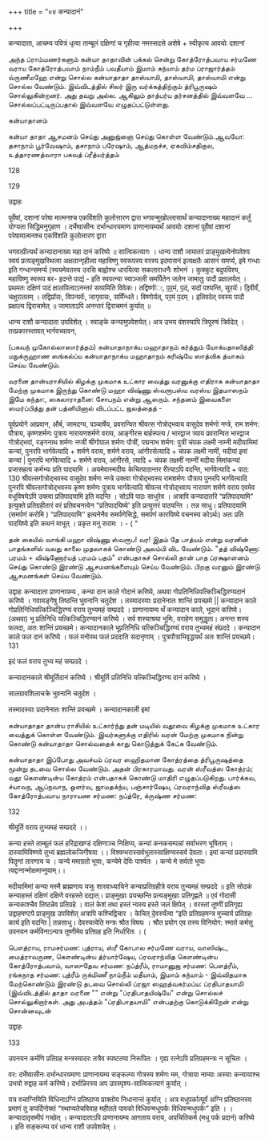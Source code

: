 +++
title = "०४ कन्यादानं"

+++

कन्यादाता, आचम्य पवित्रं धृत्वा ताम्बूलं दक्षिणां च गृहीत्वा नमस्सदसे अशेषे + स्वीकृत्य आवयोः दशानां

அந்த ப்ராம்மணர்களும் கன்யா தாதாவின் பக்கல் சென்று கோத்ரோத்பவாய சர்மணே வராய கோத்ரோத்பவாம் நாம்நீம் பவதீயாம் இமாம் கந்யாம் தர்ம ப்ராஜார்த்தம் வ்ருணீமஹே என்று சொல்ல கன்யாதாதா தாஸ்யாமி, தாஸ்யாமி, தாஸ்யாமி என்று சொல்ல வேண்டும். இவ்விடத்தில் சிலர் இரு வர்க்கத்திற்கும் த்ரிபூருஷம் சொல்லுகின்றனர். அது தவறு அல்ல. ஆகிலும் தாத்பர்ய தர்சனத்தில் இவ்வளவே ... சொல்லப்பட்டிருப்பதால் இவ்வளவே எழுதப்பட்டுள்ளது.

கன்யாதானம்

கன்யா தாதா ஆசமனம் செய்து அனுஜ்ஞை செய்து கொள்ள வேண்டும்.ஆவயோ: தசாநாம் பூர்வேஷாம், தசாநாம் பரேஷாம், ஆத்மநச்ச, ஏகவிம்சதிகுல, உத்தாரணத்வாரா பகவத் ப்ரீத்யர்த்தம்

128


129

उद्वाहः

पूर्वेषां, दशानां परेषा मात्मनश्च एकविंशति कुलोत्तारण द्वारा भगवन्मुखोल्लासार्थं कन्यादानाख्य महादानं कर्तुं योग्यता सिद्धिमनुगृहाण । दर्भेष्वासीनः दर्भान्धारयमाणः प्राणानायम्यर्थं आवयोः दशानां पूर्वेषां दशानां परेषामात्मनश्च एकविंशति कुलोत्तारण द्वारा

भगवत्प्रीत्यर्थं कन्यादानाख्य महा दानं करिष्ये ॥ सात्विकत्यागः । धान्य राशौ जामातरं प्राङ्मुखत्वेनोपवेश्य स्वयं प्रत्यङ्मुखस्थित्वा अक्षतान्गृहीत्वा महाविष्णु स्वरूपस्य वरस्य इदमासनं इत्यक्षतैः आसनं समर्प्य, इमे गन्धाः इति गन्धान्समर्प्य (स्वयमेवतस्य उरसि बाह्वोश्च धारयित्वा सकलाराधनैः शोभनं । कुक्कुट बदुपविश्य, महाविष्णु स्वरूप बर- इदन्ते पाद्यं - इति स्वपत्न्या स्वाञ्जली समर्पितेन जलेन जामातुः पादौ प्रक्षालयेत् । प्रथमतः दक्षिणं पादं क्षालयित्वाऽनन्तरं सव्यमिति विवेकः। तद्विष्णो॑ः, प॒र॒मं, प॒दं, सदॉ पश्यन्ति, सूरयॅः। दि॒वीवँ, चक्षुराततम् । तद्विप्रॉसः, विपन्यवॅः, जागृवासः, समिँन्धते। विष्णोर्यत्, पर॒मं प॒दम् । इतिवदेत् स्वस्य पादौ प्रक्षाल्य द्विराचामेत् ॥ जामाताऽपि अनन्तरं द्विराचमनं कुर्यात् ॥

धान्य राशौ कन्यादाता उपविशेत् । स्वाङ्के कन्यामुपवेशयेत्। अत्र उभय वंशस्यापि त्रिपूरुषं त्रिर्वदेत् । तत्प्रकारस्तावत् भार्गवच्यावन,

(பகவந் முகோல்லாஸார்த்தம்) கன்யாதாநாக்ய மஹாதாநம் கர்த்தும் யோக்யதாஸித்தி மநுக்ருஹாண ஸங்கல்ப்ய கன்யாதாநாக்ய மஹாதாநம் கரிஷ்யே ஸாத்விக த்யாகம் செய்ய வேண்டும்.

வரனை தான்யராசியில் கிழக்கு முகமாக உட்கார வைத்து வரனுக்கு எதிராக கன்யாதாதா மேற்கு முகமாக இருந்து கொண்டு மஹா விஷ்ணு ஸ்வரூபஸ்ய வரஸ்ய இதமாஸநம் இமே கந்தா:, ஸகலாராதனை: சோபநம் என்று ஆஸநம். சந்தனம் இவைகளை ஸமர்ப்பித்து தன் பத்னியினால் விடப்பட்ட ஜலத்தைத் -


पूर्वप्रयोगे आप्रवान, और्ब, जामदग्य, पञ्चार्षेय, प्रवरान्वित श्रीवत्स गोत्रोद्भवाय वासुदेव शर्मणो नप्त्रे, राम शर्मण: पौत्राय, कृष्णशर्मणः पुत्राय नारायणशर्मणे वराय, आङ्गीरस बार्हस्पत्य / भारद्वाज त्र्याय प्रवरान्वित भारद्वाज गोत्रोद्भवां, रङ्गनाथ शर्मणः नप्त्रीं श्रीगोपाल शर्मणः पौत्रीं, पद्मनाभ शर्मण: पुत्रीं चंपक लक्ष्मी नाम्नी मदीयामिमां कन्यां, पुनरपि भार्गवेत्यादि + शर्मणे वराय, शर्मणे वराय, आंगीरसेत्यादि + चंपक लक्ष्मी नामीं, मदीयां इमां कन्यां | पुनरपि भार्गवेत्यादि + शर्मणे वराय, आंगीरसे, त्यादि + चंपक लक्षमीं नाम्नीं मदीया मिमांकन्यां प्रजासहत्व कर्मभ्यः प्रति पादयामि । अयमेवास्मदीयः केचित्पाठान्तर रीत्याऽपि वदन्ति, भार्गवेत्यादि + पाठ: 130 श्रीवत्सगोत्रोद्भवस्य वासुदेव शर्मणः नप्त्रे उक्त्वा गोत्रोद्भवस्य रामशर्मणः पौत्राय पुनरपि भार्गवेत्यादि पुनरपि श्रीवत्सगोत्रोद्भवस्य कृष्ण शर्मणः पुत्राय भार्गवेत्यादि श्रीवत्स गोत्रोद्भवाय नारायण शर्मणे वराय एवमेव वधूविषयेऽपि उक्त्वा प्रतिपादयामि इति वदन्ति । सोऽपि पाठः साधुरेव । अत्रापि कन्यादातरि “प्रतिपादयामि" इत्युक्ते प्रतिग्रहीतारं वरं प्रतिवचनत्वेन "प्रतिपादयिष्ये' इति प्रत्युत्तरं पाठयन्ति । तन्न साधु। प्रतिपादयामि (समर्पणं करोमि ) “प्रतिपादयामि’’ इत्यनेनैव समर्पणेसिद्धे, समर्पणं कारयिष्ये वचनस्य कोऽर्थः) अतः प्रति पादयिष्ये इति कथनं माभूत् । प्रकृत मनु सरामः । - ( "

தன் கையில் வாங்கி மஹா விஷ்ணு ஸ்வரூப! வர! இதம் தே பாத்யம் என்று வரனின் பாதங்களில் வலது காலை முதலாகக் கொண்டு அலம்பி விட வேண்டும். "தத் விஷ்ணோ: பரமம் + விஷ்ணோர்யத் பரமம் பதம்" என்பதாகச் சொல்லி தான் பாத ப்ரக்ஷாளனம் செய்து கொண்டு இரண்டு ஆசமனங்களையும் செய்ய வேண்டும். பிறகு வரனும் இரண்டு ஆசமனங்கள் செய்ய வேண்டும்.


उद्वाहः कन्यादाता प्राणानायम्य , कन्या दान काले गोदानं करिष्ये, अथवा गोप्रतिनिधियत्किञ्चिद्धिरण्यदानं करिष्ये । गवामङ्गेषु तिष्ठन्ति भुवनानि चतुर्दश । तस्मादस्याः प्रदानेनातः शान्तिं प्रयच्छमे || कन्यादान काले गोप्रतिनिधियत्किञ्चिद्धिरण्यं वराय तुभ्यमहं सम्प्रददे । प्राणानायम्य थँ कन्यादान काले, भूदानं करिष्ये। (अथवा) भू प्रतिनिधि यत्किञ्चिद्धिरण्यानं करिष्ये । सर्व शस्याश्रया भूमिः, वराहेण समुद्धृता। अनन्त शस्य फलदा, अतः शान्तिं प्रयच्छमे। कन्यादानकाले भूप्रतिनिधि यत्किञ्चिद्धिरण्यं वराय तुभ्यमहं संप्रददे । कन्यादान काले फल दानं करिष्ये । फलं मनोस्थ फलं प्रददाति सदानृणाम् । पुत्रपौत्राभिवृद्धयर्थं अतः शान्तिं प्रयच्छमे। 131

इदं फलं वराय तुभ्य महं सम्प्रददे ।

कन्यादानकाले श्रीमूर्तिदानं करिष्ये । श्रीमूर्ति प्रतिनिधि यत्किञ्चिद्धिरण्य दानं करिष्ये ।

सालग्रावशिलाचक्रे भुवनानि चतुर्दश ।

तस्मादस्याः प्रदानेनातः शान्तिं प्रयच्छमे । कन्यादानकाली इमां

கன்யாதாதா தான்ய ராசியில் உட்கார்ந்து தன் மடியில் வதூவை கிழக்கு முகமாக உட்கார வைத்துக் கொள்ள வேண்டும். இவர்களுக்கு எதிரில் வரன் மேற்கு முகமாக நின்று கொண்டு கன்யாதாதா சொல்வதைக் காது கொடுத்துக் கேட்க வேண்டும்.

கன்யாதாதா இப்போது அவச்யம் ப்ரவர ஸஹிதமான கோத்ரத்தை த்ரிபூருஷத்தை மூன்று தடவை சொல்ல வேண்டும். அதன் பிரகாரமாவது. வரன் ஸ்ரீவத்ஸ கோத்ரம்; வதூ கௌண்டின்ய கோத்ரம் என்பதாகக் கொண்டு மாதிரி எழுதப்படுகிறது. பார்க்கவ, ச்யாவந, ஆப்நவாந, ஒளர்வ, ஜாமதக்ந்ய, பஞ்சார்ஷேய, ப்ரவராந்வித ஸ்ரீவத்ஸ கோத்ரோத்பவாய நாராயண சர்மண: நப்த்ரே, க்ருஷ்ண சர்மண:




132

श्रीमूर्ति वराय तुभ्यमहं सम्प्रददे ।।

कन्या हस्ते ताम्बूलं फलं हरिद्राखण्डं दक्षिणाञ्च निक्षिप्य, कन्यां कनकसम्पन्नां सर्वाभरण भूषिताम् । दास्यामिविष्णवे तुभ्यं ब्रह्मलोकजिगीषया ।। विश्वम्भरास्सर्वभूतास्साक्षिण्यस्सर्व देवताः। इमां कन्यां प्रदास्यामि पितॄणां तारणाय च । कन्ये ममाग्रतो भूयाः, कन्येमे देविः पार्श्वतः । कन्ये मे सर्वतो भूयाः त्वद्दानान्मोक्षमाप्नुयाम्।।

मदीयामिमां कन्या मस्मै ब्राह्मणाय यजुः शारवाध्यायिने कन्याप्रतिग्रहीत्रे वराय तुभ्यमहं सम्प्रददे ॥ इति सोदकं कन्याहस्तं दक्षिणं दक्षिणे वरहस्ते दद्यात्। प्राङ्मुखाः प्रयच्छन्ति प्रत्यङ्मुखाः प्रतिगृह्णते ॥ एवं गोदासी कन्यकाश्चैव तिष्ठन्नेव प्रतिग्रहे । वालं केशं तथा हस्तं न्यस्य हस्ते जलं क्षिपेत् । वरस्तां तूष्णीं प्रतिगृह्य उद्वाहमण्टपे प्राङ्मुख उपविशेत् अत्रापि कश्चिद्विचार । केचित् दे॒वस्यँत्वा “इति प्रतिग्रहमन्त्र मुच्चार्य प्रतिग्रहः कार्य इति वदन्ति | तन्नसाधु। देवस्यत्वेति मन्त्रः श्रौत विषयः । श्रौत प्रयोग एव तस्य विनियोग: स्मार्त कर्मसु उपनयन कर्मविनाऽन्यत्र तूष्णीमेव प्रतिग्रह इति निर्धारितः । (

பௌத்ராய, ராமசர்மண: புத்ராய, ஸ்ரீ கோபால சர்மணே வராய, வாஸிஷ்ட, மைத்ராவருண, கௌண்டின்ய த்ர்யார்ஷேய, ப்ரவராந்வித கௌண்டின்ய கோத்ரோத்பவாம், வாஸுதேவ சர்மண: நப்த்ரீம், ராமானுஜ சர்மண: பௌத்ரீம், ரங்கநாத சர்மண: புத்ரீம் ருக்மிணீ நாம்நீம் மதீயாம், இமாம் கந்யாம் - இவ்விதமாக மேற்கொண்டும் இரண்டு தடவை சொல்லி ப்ரஜா ஸஹத்வகர்மப்ய: ப்ரதிபாதயாமி (இவ்விடத்தில் தாதா வரனை "" என்று "ப்ரதிபாதயிஷ்யே" என்று சொல்லச் சொல்லுகிறார்கள். அது அபத்தம் "ப்ரதிபாதயாமி" என்பதற்கு கொடுக்கிறேன் என்று சொன்னவுடன்


उद्वाहः

133

उपनयन कर्मणि प्रतिग्रह मन्त्रस्यादरः तत्रैव स्पष्टतया निरूपितः । गृह्य रत्नेऽपि प्रतिग्रहमन्त्रः न सूचितः ।

वर: दर्भेष्वासीनः दर्भान्धारयमाणः प्राणानायम्य सङ्कल्प्य गोत्रस्य शर्मणः मम, गोत्राया नाम्याः अस्याः कन्यायाश्च उभयो रुद्वाह कर्म करिष्ये। दर्भान्निरस्य अप उपस्पृश्य-सात्विकत्यागं कुर्यात् ।

यत्र वचाग्निमिति विधिनाऽग्निं प्रतिष्ठाप्य प्राक्तोय निधानान्तं कुर्यात् । अत्र मधुपर्कात्पूर्वं अग्नि प्रतिष्ठानस्य प्रमाणं तु कपर्दिनोक्तं “स्थाप्यतेचविवाह महीतले पावको विधिवन्मधुपर्कः विधिवन्मधुपर्कः” इति । । कन्यादातृसमीपं गच्छेत् । कन्यादाताऽपि प्राणानायम्य आगताय वराय, अपचितिकर्म (मधु पर्क प्रदानं) करिष्ये । इति सङ्कल्प्य वरं धान्य राशौ उपवेशयेत् ।

